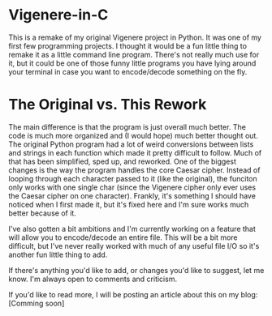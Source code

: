 # Vigenere-in-C

This is a remake of my original Vigenere project in Python.  It was one of my first few programming projects. 
I thought it would be a fun little thing to remake it as a little command line program.  There's not really much use for it, 
but it could be one of those funny little programs you have lying around your terminal in case you want to encode/decode something
on the fly. 

# The Original vs. This Rework

The main difference is that the program is just overall much better.  The code is much more organized and (I would hope) much better thought out.  
The original Python program had a lot of weird conversions between lists and strings in each function which made it pretty difficult to follow. 
Much of that has been simplified, sped up, and reworked.  One of the biggest changes is the way the program handles the core Caesar cipher.  Instead of
looping through each character passed to it (like the original), the funciton only works with one single char (since the Vigenere cipher only ever uses the 
Caesar cipher on one character).  Frankly, it's something I should have noticed when I first made it, but it's fixed here and I'm sure works much better 
because of it.

I've also gotten a bit ambitions and I'm currently working on a feature that will allow you to encode/decode an entire file.  This will be a bit more difficult,
but I've never really worked with much of any useful file I/O so it's another fun little thing to add.

If there's anything you'd like to add, or changes you'd like to suggest, let me know.  I'm always open to comments and criticism. 

If you'd like to read more, I will be posting an article about this on my blog: [Comming soon]
